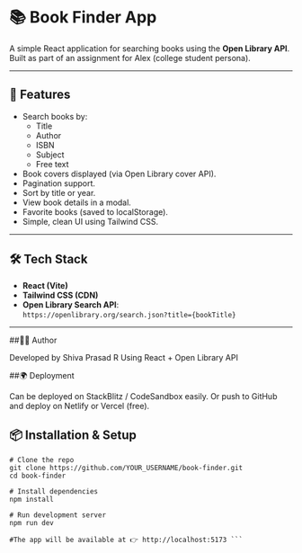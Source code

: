
# 📚 Book Finder App

A simple React application for searching books using the **Open Library API**.  
Built as part of an assignment for Alex (college student persona).  

---

## 🚀 Features

- Search books by:
  - Title
  - Author
  - ISBN
  - Subject
  - Free text
- Book covers displayed (via Open Library cover API).
- Pagination support.
- Sort by title or year.
- View book details in a modal.
- Favorite books (saved to localStorage).
- Simple, clean UI using Tailwind CSS.

---

## 🛠️ Tech Stack

- **React (Vite)**
- **Tailwind CSS (CDN)**
- **Open Library Search API**:  
  `https://openlibrary.org/search.json?title={bookTitle}`

---

##👨‍💻 Author

Developed by Shiva Prasad R
Using React + Open Library API


##🌍 Deployment

Can be deployed on StackBlitz / CodeSandbox easily.
Or push to GitHub and deploy on Netlify or Vercel (free).

## 📦 Installation & Setup
```
# Clone the repo
git clone https://github.com/YOUR_USERNAME/book-finder.git
cd book-finder

# Install dependencies
npm install

# Run development server
npm run dev

#The app will be available at 👉 http://localhost:5173 ```







